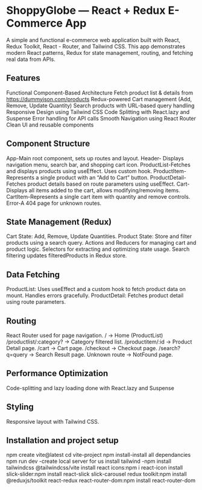 # ShoppyGlobe — React + Redux E-Commerce App
 A simple and functional e-commerce web application built with React, Redux Toolkit, React - Router, and Tailwind CSS.
 This app demonstrates modern React patterns, Redux for state management, routing, and fetching  real data from APIs.
## Features
 Functional Component-Based Architecture
 Fetch product list & details from https://dummyjson.com/products
 Redux-powered Cart management (Add, Remove, Update Quantity)
 Search products with URL-based query handling
 Responsive Design using Tailwind CSS
 Code Splitting with React.lazy and Suspense
 Error handling for API calls
 Smooth Navigation using React Router
 Clean UI and reusable components

## Component Structure
App-Main root component, sets up routes and layout.
Header-	Displays navigation menu, search bar, and shopping cart icon.
ProductList-Fetches and displays products using useEffect. Uses custom hook.
ProductItem-Represents a single product with an “Add to Cart” button.
ProductDetail-Fetches product details based on route parameters using useEffect.
Cart-Displays all items added to the cart, allows modifying/removing items.
CartItem-Represents a single cart item with quantity and remove controls.
Error-A 404 page for unknown routes.

## State Management (Redux)
Cart State: Add, Remove, Update Quantities.
Product State: Store and filter products using a search query.
Actions and Reducers for managing cart and product logic.
Selectors for extracting and optimizing state usage.
Search filtering updates filteredProducts in Redux store.

## Data Fetching
ProductList:
Uses useEffect and a custom hook to fetch product data on mount. Handles errors gracefully.
ProductDetail:
Fetches product detail using route parameters.

## Routing
React Router used for page navigation.
/ → Home (ProductList)
/productlist/:category? → Category filtered list.
/productitem/:id → Product Detail page.
/cart → Cart page.
/checkout → Checkout page.
/search?q=query → Search Result page.
Unknown route → NotFound page.

## Performance Optimization
Code-splitting and lazy loading done with React.lazy and Suspense

## Styling
Responsive layout with Tailwind CSS.

## Installation and project setup
 npm create vite@latest
 cd vite-project
 npm install-install all dependancies 
 npm run dev -create local server for us
 install tailwind -npm install tailwindcss @tailwindcss/vite
 install react icons:npm i react-icon
 install slick-slider:npm install react-slick slick-carousel
 redux toolkit:npm install @reduxjs/toolkit react-redux
 react-router-dom:npm install react-router-dom
